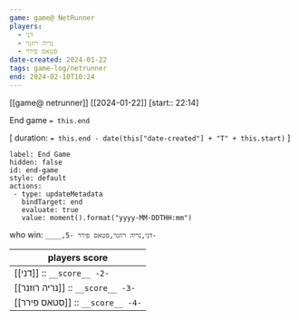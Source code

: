```yaml
---
game: game@ NetRunner
players:
  - דני
  - נריה רוזנר
  - סטאס פירר
date-created: 2024-01-22
tags: game-log/netrunner
end: 2024-02-10T10:24
---
```

[[game@  netrunner]] [[2024-01-22]] [start:: 22:14]  

End game `= this.end`
 
[ duration: `= this.end - date(this["date-created"] + "T" + this.start)` ]

 ```meta-bind-button
label: End Game
hidden: false
id: end-game
style: default
actions:
  - type: updateMetadata
    bindTarget: end
    evaluate: true
    value: moment().format("yyyy-MM-DDTHH:mm")
```


who win: `____,דני,נריה רוזנר,סטאס פירר -5-`

| players score |
|---|
| [[דני]] :: `__score__ -2-` | 
| [[נריה רוזנר]] :: `__score__ -3-` | 
| [[סטאס פירר]] :: `__score__ -4-` | 


